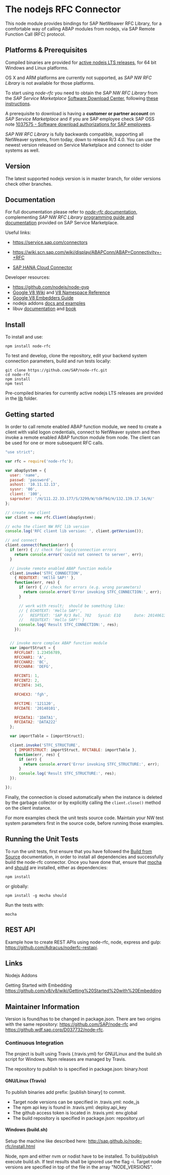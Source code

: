 The nodejs RFC Connector
========================

This node module provides bindings for SAP NetWeawer RFC Library, for a comfortable way of calling ABAP modules from nodejs, via SAP Remote Function Call (RFC) protocol.

Platforms & Prerequisites
-------------------------

Compiled binaries are provided for [active nodejs LTS releases](https://github.com/nodejs/LTS), for 64 bit Windows and Linux platforms.

OS X and ARM platforms are currently not supported, as _SAP NW RFC Library_ is not available for those platforms.

To start using _node-rfc_ you need to obtain the _SAP NW RFC Library_ from the _SAP Service Marketplace_ [Software Download Center](https://support.sap.com/swdc), 
following [these instructions](http://sap.github.io/node-rfc/install.html#sap-nw-rfc-library-installation).

A prerequisite to download is having a **customer or partner account** on _SAP Service Marketplace_ and if you are SAP employee check SAP OSS note [1037575 - Software download authorizations for SAP employees](http://service.sap.com/sap/support/notes/1037575).

_SAP NW RFC Library_ is fully backwards compatible, supporting all NetWeaver systems, from today, down to release R/3 4.0. You can use the newest version released on Service Marketplace and connect to older systems as well.

Version
-------

The latest supported nodejs version is in master branch, for older versions check other branches.

Documentation
-------------

For full documentation please refer to [_node-rfc_ documentation](http://sap.github.io/node-rfc), complementing _SAP NW RFC Library_ [programming guide and documentation](http://service.sap.com/rfc-library)
provided on SAP Service Marketplace.

Useful links:

* https://service.sap.com/connectors

* https://wiki.scn.sap.com/wiki/display/ABAPConn/ABAP+Connectivity+-+RFC

* [SAP HANA Cloud Connector](https://help.hana.ondemand.com/help/frameset.htm?e6c7616abb5710148cfcf3e75d96d596.html)

Developer resources:

* https://github.com/nodejs/node-gyp 
* [Google V8 Wiki](https://github.com/v8/v8/wiki) and [V8 Namespace Reference](http://v8.paulfryzel.com/docs/master/namespacev8.html)
* [Google V8 Embedders Guide](https://github.com/v8/v8/wiki/Embedder's%20Guide)
* nodejs addons [docs and examples](https://nodejs.org/api/addons.html)
* libuv [documentation](http://docs.libuv.org/) and [book](http://nikhilm.github.io/uvbook/index.html)

Install
-------

To install and use:

```shell
npm install node-rfc
```

To test and develop, clone the repository, edit your backend system connection parameters, build and run tests locally:

```shell
git clone https://github.com/SAP/node-rfc.git
cd node-rfc
npm install
npm test
```

Pre-compiled binaries for currently active nodejs LTS releases are provided in the [lib](https://github.com/SAP/node-rfc/tree/master/lib) folder.

Getting started
---------------

In order to call remote enabled ABAP function module, we need to create a client
with valid logon credentials, connect to NetWeaver system and then invoke a
remote enabled ABAP function module from node. The client can be used for one or
more subsequent RFC calls.

```javascript
"use strict";

var rfc = require('node-rfc');

var abapSystem = {
  user: 'name',
  passwd: 'password',
  ashost: '10.11.12.13',
  sysnr: '00',
  client: '100',
  saprouter: '/H/111.22.33.177/S/3299/W/tdkf9d/H/132.139.17.14/H/'
};

// create new client
var client = new rfc.Client(abapSystem);

// echo the client NW RFC lib version
console.log('RFC client lib version: ', client.getVersion());

// and connect
client.connect(function(err) {
  if (err) { // check for login/connection errors
    return console.error('could not connect to server', err);
  }

  // invoke remote enabled ABAP function module
  client.invoke('STFC_CONNECTION',
    { REQUTEXT: 'H€llö SAP!' },
    function(err, res) {
      if (err) { // check for errors (e.g. wrong parameters)
        return console.error('Error invoking STFC_CONNECTION:', err);
      }

      // work with result;  should be something like:
      // { ECHOTEXT: 'Hello SAP!',
      //   RESPTEXT: 'SAP R/3 Rel. 702   Sysid: E1Q      Date: 20140613   Time: 142530   Logon_Data: 001/DEMO/E',
      //   REQUTEXT: 'Hello SAP!' }
      console.log('Result STFC_CONNECTION:', res);
    });


  // invoke more complex ABAP function module
  var importStruct = {
    RFCFLOAT: 1.23456789,
    RFCCHAR1: 'A',
    RFCCHAR2: 'BC',
    RFCCHAR4: 'DEFG',

    RFCINT1: 1,
    RFCINT2: 2,
    RFCINT4: 345,

    RFCHEX3: 'fgh',

    RFCTIME: '121120',
    RFCDATE: '20140101',

    RFCDATA1: '1DATA1',
    RFCDATA2: 'DATA222'
  };

  var importTable = [importStruct];

  client.invoke('STFC_STRUCTURE',
    { IMPORTSTRUCT: importStruct, RFCTABLE: importTable },
    function(err, res) {
      if (err) {
        return console.error('Error invoking STFC_STRUCTURE:', err);
      }
      console.log('Result STFC_STRUCTURE:', res);
  });

});
```

Finally, the connection is closed automatically when the instance is deleted by the garbage collector or by explicitly calling the `client.close()` method on the client instance.

For more examples check the unit tests source code. Maintain your NW test system parameters first in the source code, before running those examples.


Running the Unit Tests
----------------------

To run the unit tests, first ensure that you have followed the [Build from Source](http://sap.github.io/node-rfc/install.html#building-from-source) documentation, 
in order to install all dependencies and successfully build the node-rfc connector. 
Once you have done that, ensure that [mocha](https://mochajs.org) and [should](https://github.com/shouldjs/should.js) are installed, either as dependencies:

```shell
npm install
```

or globally:

```shell
npm install -g mocha should
```

Run the tests with:

```shell
mocha
```

REST API
--------

Example how to create REST APIs using node-rfc, node, express and gulp: https://github.com/Adracus/noderfc-restapi.

Links
-----

Nodejs Addons

Getting Started with Embedding https://github.com/v8/v8/wiki/Getting%20Started%20with%20Embedding

Maintainer Information
-----
Version is found/has to be changed in package.json.
There are two origins with the same repository: https://github.com/SAP/node-rfc and https://github.wdf.sap.corp/D037732/node-rfc.

### Continuous Integration

The project is built using Travis (.travis.yml) for GNU/Linux and the build.sh script for Windows.
Npm releases are managed by Travis.

The repository to publish to is specified in package.json: binary.host

#### GNU/Linux (Travis)
To publish binaries add prefix: [publish binary] to commit.

* Target node versions can be specified in .travis.yml: node_js
* The npm api key is found in .travis.yml: deploy.api_key
* The github access token is located in .travis.yml: env.global
* The build repository is specified in package.json: repository.url


#### Windows (<span>build.sh</span>)
Setup the machine like described here: http://sap.github.io/node-rfc/install.html

Node, npm and either nvm or nodist have to be installed.
To build/publish execute <span>build.sh</span>.
If test results shall be ignored use the flag -i.
Target node versions are specified in top of the file in the array "NODE_VERSIONS".

